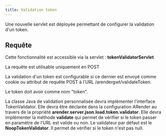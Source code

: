 ```yaml
---
title: Validation token
---
```


Une nouvelle servlet est déployée permettant de configurer la validation d'un token.

## Requête 

Cette fonctionnalité est accessible via la servlet : **tokenValidatorServlet**

La requête est utilisable uniquement en POST


La validation d'un token est configurable si ce dernier est envoyé comme cookie ou attribut de requête POST à l'URL /arendergwt/validateToken.

Le token doit avoir comme nom "token".

La classe Java de validation personnalisée devra implémenter l'interface TokenValidator. Elle devra être déclarée dans la configuration ARender au travers de la propriété **arender.server.json.load.token.validator**.
Elle devra implémenter la méthode **validate** qui permet de vérifier si le token passer en paramètre de l'URL est valide ou non. 
Le validateur par défaut est le **NoopTokenValidator**. Il permet de vérifier si le token n'est pas null.